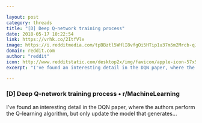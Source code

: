 ```yaml
---

layout: post
category: threads
title: "[D] Deep Q-network training process"
date: 2018-05-17 10:22:54
link: https://vrhk.co/2ItfVlx
image: https://i.redditmedia.com/tpBBztl5WHlI8vfgOi5HTip1u37m5m2Mrcb-qJGuDek.jpg?w=320&s=6d1ed3c6a45b64793126fb4d48d340d0
domain: reddit.com
author: "reddit"
icon: http://www.redditstatic.com/desktop2x/img/favicon/apple-icon-57x57.png
excerpt: "I've found an interesting detail in the DQN paper, where the authors perform the Q-learning algorithm, but only update the model that generates..."

---
```


### [D] Deep Q-network training process • r/MachineLearning

I've found an interesting detail in the DQN paper, where the authors perform the Q-learning algorithm, but only update the model that generates...